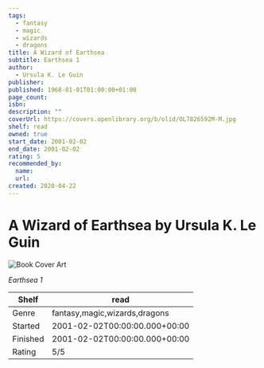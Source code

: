 ```yaml
---
tags:
  - fantasy
  - magic
  - wizards
  - dragons
title: A Wizard of Earthsea
subtitle: Earthsea 1
author:
  - Ursula K. Le Guin
publisher:
published: 1968-01-01T01:00:00+01:00
page_count:
isbn:
description: ""
coverUrl: https://covers.openlibrary.org/b/olid/OL7826592M-M.jpg
shelf: read
owned: true
start_date: 2001-02-02
end_date: 2001-02-02
rating: 5
recommended_by:
  name:
  url:
created: 2020-04-22
---
```


# A Wizard of Earthsea by Ursula K. Le Guin

![Book Cover Art](https://covers.openlibrary.org/b/olid/OL7826592M-M.jpg)

_Earthsea 1_

| Shelf | read |
| --- | --- |
| Genre | fantasy,magic,wizards,dragons |
| Started | 2001-02-02T00:00:00.000+00:00 |
| Finished | 2001-02-02T00:00:00.000+00:00 |
| Rating | 5/5 |
